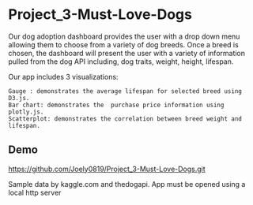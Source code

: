 # Project_3-Must-Love-Dogs
Our dog adoption dashboard provides the user with a drop down menu allowing them to choose from a variety of dog breeds. Once a breed is chosen, the dashboard will present the user with a variety of information pulled from the dog API including, dog traits, weight, height, lifespan. 

Our app includes 3 visualizations: 

    Gauge : demonstrates the average lifespan for selected breed using D3.js.
    Bar chart: demonstrates the  purchase price information using plotly.js.
    Scatterplot: demonstrates the correlation between breed weight and lifespan.
## Demo 
https://github.com/Joely0819/Project_3-Must-Love-Dogs.git

Sample data by kaggle.com and thedogapi.
App must be opened using a local http server


